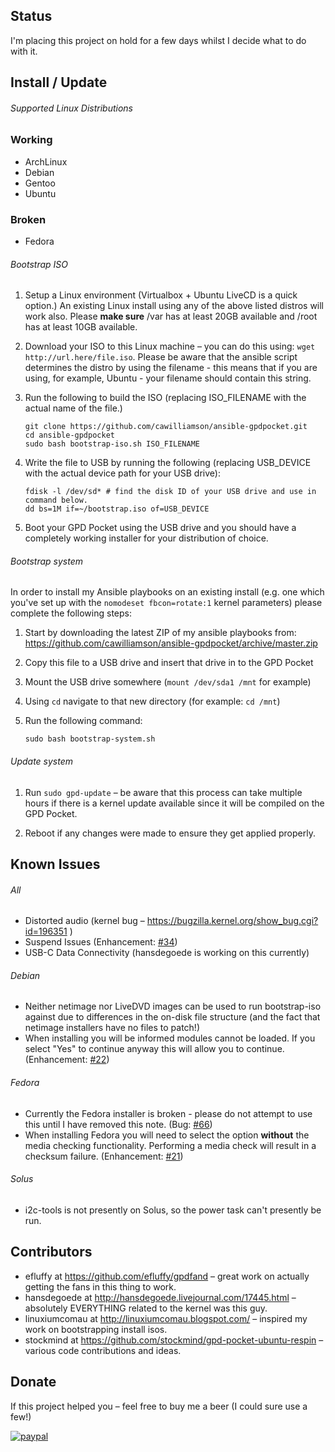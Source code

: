 ## Status

I'm placing this project on hold for a few days whilst I decide what to do with it.

## Install / Update

###### Supported Linux Distributions

### Working
- ArchLinux
- Debian
- Gentoo
- Ubuntu

### Broken
- Fedora

###### Bootstrap ISO

1.  Setup a Linux environment (Virtualbox + Ubuntu LiveCD is a quick option.) An existing Linux install using any of the above listed distros will work also. Please **make sure** /var has at least 20GB available and /root has at least 10GB available.

2.  Download your ISO to this Linux machine – you can do this using: `wget http://url.here/file.iso`. Please be aware that the ansible script determines the distro by using the filename - this means that if you are using, for example, Ubuntu - your filename should contain this string.

3.  Run the following to build the ISO (replacing ISO_FILENAME with the actual name of the file.)

        git clone https://github.com/cawilliamson/ansible-gpdpocket.git
        cd ansible-gpdpocket
        sudo bash bootstrap-iso.sh ISO_FILENAME

4.  Write the file to USB by running the following (replacing USB_DEVICE with the actual device path for your USB drive):

        fdisk -l /dev/sd* # find the disk ID of your USB drive and use in command below.
        dd bs=1M if=~/bootstrap.iso of=USB_DEVICE

5.  Boot your GPD Pocket using the USB drive and you should have a completely working installer for your distribution of choice.

###### Bootstrap system

In order to install my Ansible playbooks on an existing install (e.g. one which you've set up with the `nomodeset fbcon=rotate:1` kernel parameters) please complete the following steps:

1.  Start by downloading the latest ZIP of my ansible playbooks from:  
    https://github.com/cawilliamson/ansible-gpdpocket/archive/master.zip

2.  Copy this file to a USB drive and insert that drive in to the GPD Pocket

3.  Mount the USB drive somewhere (`mount /dev/sda1 /mnt` for example)

4.  Using `cd` navigate to that new directory (for example: `cd /mnt`)

5.  Run the following command:

        sudo bash bootstrap-system.sh

###### Update system

1. Run `sudo gpd-update` – be aware that this process can take multiple hours if there is a kernel update available since it will be compiled on the GPD Pocket.

2. Reboot if any changes were made to ensure they get applied properly.

## Known Issues

###### All

- Distorted audio (kernel bug – https://bugzilla.kernel.org/show_bug.cgi?id=196351 )
- Suspend Issues (Enhancement: [#34](https://github.com/cawilliamson/ansible-gpdpocket/issues/34))
- USB-C Data Connectivity (hansdegoede is working on this currently)

###### Debian

- Neither netimage nor LiveDVD images can be used to run bootstrap-iso against due to differences in the on-disk file structure (and the fact that netimage installers have no files to patch!)
- When installing you will be informed modules cannot be loaded. If you select "Yes" to continue anyway this will allow you to continue. (Enhancement: [#22](https://github.com/cawilliamson/ansible-gpdpocket/issues/22))

###### Fedora

- Currently the Fedora installer is broken - please do not attempt to use this until I have removed this note. (Bug: [#66](https://github.com/cawilliamson/ansible-gpdpocket/issues/66))
- When installing Fedora you will need to select the option **without** the media checking functionality. Performing a media check will result in a checksum failure. (Enhancement: [#21](https://github.com/cawilliamson/ansible-gpdpocket/issues/21))

###### Solus

- i2c-tools is not presently on Solus, so the power task can't presently be run.

## Contributors

- efluffy at https://github.com/efluffy/gpdfand – great work on actually getting the fans in this thing to work.
- hansdegoede at http://hansdegoede.livejournal.com/17445.html – absolutely EVERYTHING related to the kernel was this guy.
- linuxiumcomau at http://linuxiumcomau.blogspot.com/ – inspired my work on bootstrapping install isos.
- stockmind at https://github.com/stockmind/gpd-pocket-ubuntu-respin – various code contributions and ideas.

## Donate

If this project helped you – feel free to buy me a beer (I could sure use a few!)

[![paypal](https://www.paypalobjects.com/en_US/i/btn/btn_donateCC_LG.gif)](https://www.paypal.com/cgi-bin/webscr?cmd=_s-xclick&hosted_button_id=JGZUV7JA5A44E)
